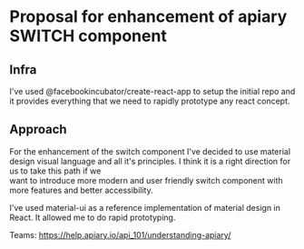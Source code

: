 # Proposal for enhancement of apiary SWITCH component

## Infra

I've used @facebookincubator/create-react-app to setup the initial repo and it provides
everything that we need to rapidly prototype any react concept.

## Approach

For the enhancement of the switch component  I've decided to use material design visual language
and all it's principles. I think it is a right direction for us to take this path if we  
want to introduce more modern and user friendly switch component with more features 
and better accessibility.

I've used material-ui as a reference implementation of material design in React. 
It allowed me to do rapid prototyping.

Teams: https://help.apiary.io/api_101/understanding-apiary/